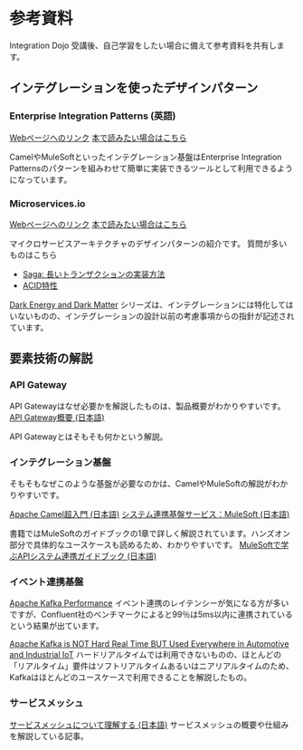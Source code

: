 # 参考資料

Integration Dojo 受講後、自己学習をしたい場合に備えて参考資料を共有します。

## インテグレーションを使ったデザインパターン

### Enterprise Integration Patterns (英語)
[Webページへのリンク](https://www.enterpriseintegrationpatterns.com/)
[本で読みたい場合はこちら](https://amzn.asia/d/dPe4grj)

CamelやMuleSoftといったインテグレーション基盤はEnterprise Integration Patternsのパターンを組みわせて簡単に実装できるツールとして利用できるようになっています。

### Microservices.io
[Webページへのリンク](https://microservices.io/)
[本で読みたい場合はこちら](https://amzn.asia/d/21EvC3q)

マイクロサービスアーキテクチャのデザインパターンの紹介です。
質問が多いものはこちら
- [Saga: 長いトランザクションの実装方法](https://microservices.io/patterns/data/saga.html)
- [ACID特性](https://microservices.io/articles/dark-energy-dark-matter/dark-matter/prefer-acid-over-base.html)

[Dark Energy and Dark Matter](https://microservices.io/tags/dark%20energy%20and%20dark%20matter) シリーズは、インテグレーションには特化してはいないものの、インテグレーションの設計以前の考慮事項からの指針が記述されています。

## 要素技術の解説

### API Gateway

API Gatewayはなぜ必要かを解説したものは、製品概要がわかりやすいです。
[API Gateway概要 (日本語)](https://www.redhat.com/ja/topics/api/what-does-an-api-gateway-do)

API Gatewayとはそもそも何かという解説。

### インテグレーション基盤

そもそもなぜこのような基盤が必要なのかは、CamelやMuleSoftの解説がわかりやすいです。

[Apache Camel超入門 (日本語)](https://rheb.hatenablog.com/entry/2022/05/27/191550)
[システム連携基盤サービス：MuleSoft (日本語)](https://www.tis.jp/service_solution/mulesoft/)

書籍ではMuleSoftのガイドブックの1章で詳しく解説されています。ハンズオン部分で具体的なユースケースも読めるため、わかりやすいです。
[MuleSoftで学ぶAPIシステム連携ガイドブック (日本語)](https://amzn.asia/d/9bUxKXc)

### イベント連携基盤

[Apache Kafka Performance](https://developer.confluent.io/learn/kafka-performance/)
イベント連携のレイテンシーが気になる方が多いですが、Confluent社のベンチマークによると99％は5ms以内に連携されているという結果が出ています。

[Apache Kafka is NOT Hard Real Time BUT Used Everywhere in Automotive and Industrial IoT](https://www.kai-waehner.de/blog/2021/01/04/apache-kafka-is-not-hard-real-time-industrial-iot-embedded-connected-vehicles-automotive/)
ハードリアルタイムでは利用できないものの、ほとんどの「リアルタイム」要件はソフトリアルタイムあるいはニアリアルタイムのため、Kafkaはほとんどのユースケースで利用できることを解説したもの。

### サービスメッシュ

[サービスメッシュについて理解する (日本語)](https://dev.classmethod.jp/articles/servicemesh/)
サービスメッシュの概要や仕組みを解説している記事。